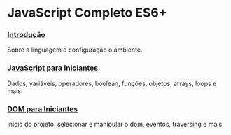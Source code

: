 
<h1>JavaScript Completo ES6+</h1>

<h3><a href='/01 Introdução'>Introdução</a></h3>
Sobre a linguagem e configuração o ambiente.


<h3><a href='/02 JavaScript para Iniciantes'>JavaScript para Iniciantes</a></h3>
Dados, variáveis, operadores, boolean, funções, objetos, arrays, loops e mais.

<h3><a href='/03 DOM para Iniciantes'>DOM para Iniciantes</a></h3>
Início do projeto, selecionar e manipular o dom, eventos, traversing e mais.